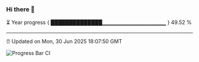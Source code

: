 ### Hi there 👋

⏳ Year progress { ██████████████▁▁▁▁▁▁▁▁▁▁▁▁▁▁▁▁ } 49.52 %

---

⏰ Updated on Mon, 30 Jun 2025 18:07:50 GMT

![Progress Bar CI](https://github.com/liununu/liununu/workflows/Progress%20Bar%20CI/badge.svg)
